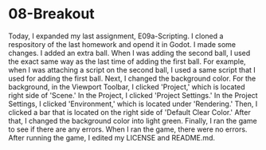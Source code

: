 # 08-Breakout

Today, I expanded my last assignment, E09a-Scripting. I cloned a respository of the last homework and opend it in Godot. I made some changes. I added an extra ball. When I was adding the second ball, I used the exact same way as the last time of adding the first ball. For example, when I was attaching a script on the second ball, I used a same script that I used for adding the first ball. Next, I changed the background color. For the background, in the Viewport Toolbar, I clicked 'Project,' which is located right side of 'Scene.' In the Project, I clicked 'Project Settings.' In the Project Settings, I clicked 'Environment,' which is located under 'Rendering.' Then, I clicked a bar that is located on the right side of 'Default Clear Color.' After that, I changed the background color into light green. Finally, I ran the game to see if there are any errors. When I ran the game, there were no errors. After running the game, I edited my LICENSE and README.md.   
